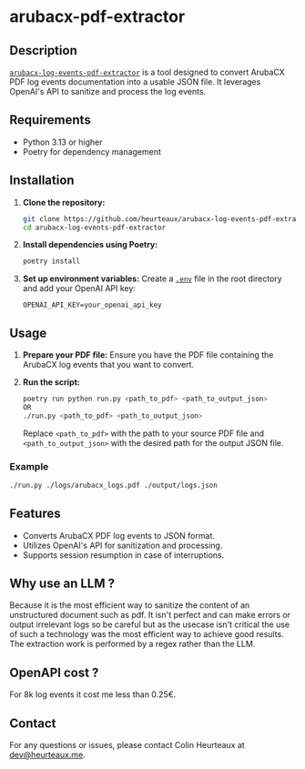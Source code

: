 # arubacx-pdf-extractor

## Description
[`arubacx-log-events-pdf-extractor`](command:_github.copilot.openSymbolFromReferences?%5B%22arubacx-pdf-extractor%22%2C%5B%7B%22uri%22%3A%7B%22%24mid%22%3A1%2C%22fsPath%22%3A%22%2FUsers%2Fcheurteaux%2FDocuments%2Fcode%2Farubacx-pdf-extractor%2Fpyproject.toml%22%2C%22external%22%3A%22file%3A%2F%2F%2FUsers%2Fcheurteaux%2FDocuments%2Fcode%2Farubacx-pdf-extractor%2Fpyproject.toml%22%2C%22path%22%3A%22%2FUsers%2Fcheurteaux%2FDocuments%2Fcode%2Farubacx-pdf-extractor%2Fpyproject.toml%22%2C%22scheme%22%3A%22file%22%7D%2C%22pos%22%3A%7B%22line%22%3A1%2C%22character%22%3A8%7D%7D%5D%5D "Go to definition") is a tool designed to convert ArubaCX PDF log events documentation into a usable JSON file. It leverages OpenAI's API to sanitize and process the log events.

## Requirements
- Python 3.13 or higher
- Poetry for dependency management

## Installation

1. **Clone the repository:**
    ```sh
    git clone https://github.com/heurteaux/arubacx-log-events-pdf-extractor.git
    cd arubacx-log-events-pdf-extractor
    ```

2. **Install dependencies using Poetry:**
    ```sh
    poetry install
    ```

3. **Set up environment variables:**
    Create a [`.env`](command:_github.copilot.openRelativePath?%5B%7B%22scheme%22%3A%22file%22%2C%22authority%22%3A%22%22%2C%22path%22%3A%22%2FUsers%2Fcheurteaux%2FDocuments%2Fcode%2Farubacx-pdf-extractor%2F.env%22%2C%22query%22%3A%22%22%2C%22fragment%22%3A%22%22%7D%5D "/Users/cheurteaux/Documents/code/arubacx-pdf-extractor/.env") file in the root directory and add your OpenAI API key:
    ```plaintext
    OPENAI_API_KEY=your_openai_api_key
    ```

## Usage

1. **Prepare your PDF file:**
    Ensure you have the PDF file containing the ArubaCX log events that you want to convert.

2. **Run the script:**
    ```sh
    poetry run python run.py <path_to_pdf> <path_to_output_json>
    OR
    ./run.py <path_to_pdf> <path_to_output_json>
    ```
    Replace `<path_to_pdf>` with the path to your source PDF file and `<path_to_output_json>` with the desired path for the output JSON file.

### Example
```sh
./run.py ./logs/arubacx_logs.pdf ./output/logs.json
```

## Features
- Converts ArubaCX PDF log events to JSON format.
- Utilizes OpenAI's API for sanitization and processing.
- Supports session resumption in case of interruptions.

## Why use an LLM ?

Because it is the most efficient way to sanitize the content of an unstructured document such as pdf.
It isn't perfect and can make errors or output irrelevant logs so be careful but as the usecase isn't critical
the use of such a technology was the most efficient way to achieve good results. The extraction work is performed 
by a regex rather than the LLM.

## OpenAPI cost ?

For 8k log events it cost me less than 0.25€.

## Contact
For any questions or issues, please contact Colin Heurteaux at dev@heurteaux.me.